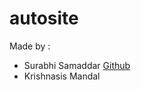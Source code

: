 # autosite

Made by : 
- Surabhi Samaddar [Github](https://github.com/surabhi5)
- Krishnasis Mandal
